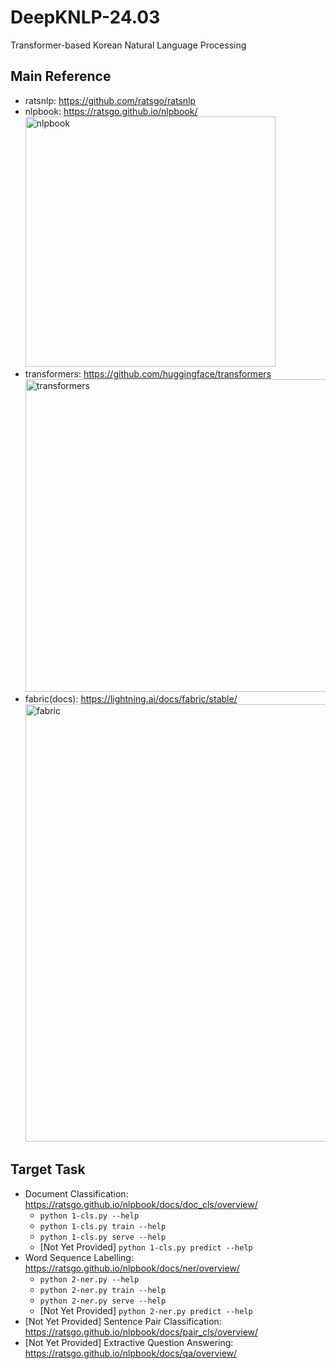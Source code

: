 # DeepKNLP-24.03
Transformer-based Korean Natural Language Processing

## Main Reference
  * ratsnlp: https://github.com/ratsgo/ratsnlp
  * nlpbook: https://ratsgo.github.io/nlpbook/
    <img alt="nlpbook" src="https://image.yes24.com/goods/105294979/XL" width="400"/>
  * transformers: https://github.com/huggingface/transformers
    <img alt="transformers" src="https://theaisummer.com/static/385447122c9c6ce73e449fe3a7ecf46a/40ffe/hugging-face-vit.png" width="500"/>
  * fabric(docs): https://lightning.ai/docs/fabric/stable/
    <img alt="fabric" src="https://lightning.ai/docs/fabric/stable/_images/PyTorch-to-Fabric-Spectrum-2.svg" width="700"/>

## Target Task
  * Document Classification: https://ratsgo.github.io/nlpbook/docs/doc_cls/overview/
    - `python 1-cls.py --help`
    - `python 1-cls.py train --help`
    - `python 1-cls.py serve --help`
    - [Not Yet Provided] `python 1-cls.py predict --help`
  * Word Sequence Labelling: https://ratsgo.github.io/nlpbook/docs/ner/overview/
    - `python 2-ner.py --help`
    - `python 2-ner.py train --help`
    - `python 2-ner.py serve --help`
    - [Not Yet Provided] `python 2-ner.py predict --help`
  * [Not Yet Provided] Sentence Pair Classification: https://ratsgo.github.io/nlpbook/docs/pair_cls/overview/
  * [Not Yet Provided] Extractive Question Answering: https://ratsgo.github.io/nlpbook/docs/qa/overview/
